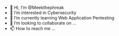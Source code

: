 - 👋 Hi, I’m @Meekthephreak 
- 👀 I’m interested in Cybersecurity
- 🌱 I’m currently learning Web Application Pentesting
- 💞️ I’m looking to collaborate on ...
- 📫 How to reach me ...

<!---
Meek215/Meek215 is a ✨ special ✨ repository because its `README.md` (this file) appears on your GitHub profile.
You can click the Preview link to take a look at your changes.
--->
